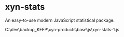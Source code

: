 # xyn-stats
An easy-to-use modern JavaScript statistical package.


C:\dev\backup_KEEP\xyn-products\base\js\xyn-stats-1.js
